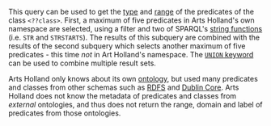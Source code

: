 This query can be used to get the [type](http://www.w3.org/TR/rdf-schema/#ch_type) and [range](http://www.w3.org/TR/rdf-schema/#ch_range) of the predicates of the class `<??class>`. First, a maximum of five predicates in Arts Holland's own namespace are selected, using a filter and two of SPARQL's [string functions](http://www.w3.org/TR/sparql11-query/#func-strstarts) (i.e. `STR` and `STRSTARTS`). The results of this subquery are combined with the results of the second subquery which selects another maximum of five predicates - this time _not_ in Art Holland's namespace. The [`UNION` keyword](http://www.w3.org/TR/sparql11-query/#alternatives) can be used to combine multiple result sets.

Arts Holland only knows about its own [ontology](http://www.w3.org/TR/rdf-schema/), but used many predicates and classes from other schemas such as [RDFS](http://www.w3.org/TR/rdf-schema/) and [Dublin Core](http://dublincore.org/). Arts Holland does not know the metadata of predicates and classes from _external_ ontologies, and thus does not return the range, domain and label of predicates from those ontologies.

